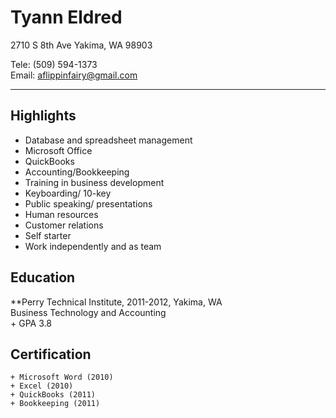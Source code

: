 Tyann Eldred
================
2710 S 8th Ave
Yakima, WA 98903

Tele: (509) 594-1373  
Email: aflippinfairy@gmail.com
* * * * *
Highlights
--------------
  + Database and spreadsheet management  
  + Microsoft Office
  + QuickBooks
  + Accounting/Bookkeeping
  + Training in business development
  + Keyboarding/ 10-key
  + Public speaking/ presentations
  + Human resources
  + Customer relations
  + Self starter
  + Work independently and as team

Education  
-----------
  **Perry Technical Institute, 2011-2012, Yakima, WA  
    Business Technology and Accounting  
        + GPA 3.8

Certification
---------------
    + Microsoft Word (2010) 
    + Excel (2010)  
    + QuickBooks (2011) 
    + Bookkeeping (2011)
    
    
